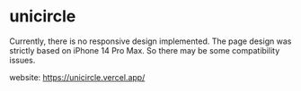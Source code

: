# unicircle
Currently, there is no responsive design implemented. The page design was strictly based on iPhone 14 Pro Max. So there may be some compatibility issues.

website: https://unicircle.vercel.app/
